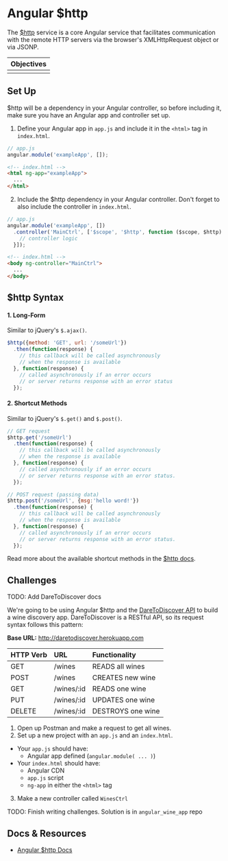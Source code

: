 # Angular $http

The <a href="https://docs.angularjs.org/api/ng/service/$http" target="_blank">$http</a> service is a core Angular service that facilitates communication with the remote HTTP servers via the browser's XMLHttpRequest object or via JSONP.

| Objectives |
| :--- |
|  |

## Set Up

$http will be a dependency in your Angular controller, so before including it, make sure you have an Angular app and controller set up.

1. Define your Angular app in `app.js` and include it in the `<html>` tag in `index.html`.

  ```js
  // app.js
  angular.module('exampleApp', []);
  ```

  ```html
  <!-- index.html -->
  <html ng-app="exampleApp">
    ...
  </html>
  ```

2. Include the $http dependency in your Angular controller. Don't forget to also include the controller in `index.html`.

  ```js
  // app.js
  angular.module('exampleApp', [])
    .controller('MainCtrl', ['$scope', '$http', function ($scope, $http) {
      // controller logic
    }]);
  ```

  ```html
  <!-- index.html -->
  <body ng-controller="MainCtrl">
    ...
  </body>
  ```

## $http Syntax

#### 1. Long-Form

Similar to jQuery's `$.ajax()`.

```js
$http({method: 'GET', url: '/someUrl'})
  .then(function(response) {
    // this callback will be called asynchronously
    // when the response is available
  }, function(response) {
    // called asynchronously if an error occurs
    // or server returns response with an error status
  });
```

#### 2. Shortcut Methods

Similar to jQuery's `$.get()` and `$.post()`.

```js
// GET request
$http.get('/someUrl')
  .then(function(response) {
    // this callback will be called asynchronously
    // when the response is available
  }, function(response) {
    // called asynchronously if an error occurs
    // or server returns response with an error status.
  });
```

```js
// POST request (passing data)
$http.post('/someUrl', {msg:'hello word!'})
  .then(function(response) {
    // this callback will be called asynchronously
    // when the response is available
  }, function(response) {
    // called asynchronously if an error occurs
    // or server returns response with an error status.
  });
```

Read more about the available shortcut methods in the <a href="https://docs.angularjs.org/api/ng/service/$http/#shortcut-methods" target="_blank">$http docs</a>.

## Challenges

TODO: Add DareToDiscover docs

We're going to be using Angular $http and the <a href="http://daretodiscover.herokuapp.com" target="_blank">DareToDiscover API</a> to build a wine discovery app. DareToDiscover is a RESTful API, so its request syntax follows this pattern:

**Base URL:** http://daretodiscover.herokuapp.com

| HTTP Verb | URL | Functionality |
| :--- | :--- | :--- |
| GET | /wines | READS all wines |
| POST | /wines | CREATES new wine |
| GET | /wines/:id | READS one wine |
| PUT | /wines/:id | UPDATES one wine |
| DELETE | /wines/:id | DESTROYS one wine |

1. Open up Postman and make a request to get all wines.
2. Set up a new project with an `app.js` and an `index.html`.
  * Your `app.js` should have:
    * Angular app defined (`angular.module( ... )`)
  * Your `index.html` should have:
    * Angular CDN
    * `app.js` script
    * `ng-app` in either the `<html>` tag
3. Make a new controller called `WinesCtrl`

TODO: Finish writing challenges. Solution is in `angular_wine_app` repo

## Docs & Resources

* <a href="https://docs.angularjs.org/api/ng/service/$http" target="_blank">Angular $http Docs</a>
